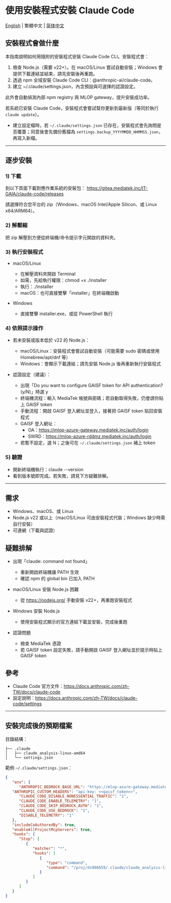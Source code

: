 # 使用安裝程式安裝 Claude Code

[English](README.md) | 繁體中文 | [简体中文](README.zh-CN.md)

## 安裝程式會做什麼

本指南說明如何用隨附的安裝程式安裝 Claude Code CLI。安裝程式會：

1) 檢查 Node.js（需要 v22+）。在 macOS/Linux 嘗試自動安裝；Windows 會提供下載連結並結束，請先安裝後再重跑。
2) 透過 npm 全域安裝 Claude Code CLI：@anthropic-ai/claude-code。
3) 建立 ~/.claude/settings.json，內含預設與可選擇的認證設定。

此外會自動偵測內部 npm registry 與 MLOP gateway，提升安裝成功率。

若系統已安裝 Claude Code，安裝程式會嘗試幫你更新到最新版（等同於執行 `claude update`）。

- 建立設定檔時，若 `~/.claude/settings.json` 已存在，安裝程式會先詢問是否覆蓋；同意後會先備份舊檔為 `settings.backup_YYYYMMDD_HHMMSS.json`，再寫入新檔。

---

## 逐步安裝

### 1) 下載
到以下頁面下載對應作業系統的安裝包：
https://gitea.mediatek.inc/IT-GAIA/claude-code/releases

請選擇符合您平台的 zip（Windows、macOS Intel/Apple Silicon、或 Linux x64/ARM64）。

### 2) 解壓縮
把 zip 解壓到方便從終端機/命令提示字元開啟的資料夾。

### 3) 執行安裝程式
- macOS/Linux
   - 在解壓資料夾開啟 Terminal
   - 如需，先給執行權限：chmod +x ./installer
   - 執行：./installer
   - macOS：也可直接雙擊「installer」在終端機啟動

- Windows
   - 直接雙擊 installer.exe，或從 PowerShell 執行

### 4) 依照提示操作
- 若未安裝或版本低於 v22 的 Node.js：
   - macOS/Linux：安裝程式會嘗試自動安裝（可能需要 sudo 密碼或使用 Homebrew/apt/dnf 等）
   - Windows：會顯示下載連結；請先安裝 Node.js 後再重新執行安裝程式

- 認證設定（建議）：
   - 出現「Do you want to configure GAISF token for API authentication? (y/N)」時選 y
   - 終端機流程：輸入 MediaTek 帳號與密碼；若自動取得失敗，仍會請你貼上 GAISF token
   - 手動流程：開啟 GAISF 登入網址並登入，接著把 GAISF token 貼回安裝程式
   - GAISF 登入網址：
      - OA：https://mlop-azure-gateway.mediatek.inc/auth/login
      - SWRD：https://mlop-azure-rddmz.mediatek.inc/auth/login
   - 若暫不設定，選 N；之後可在 `~/.claude/settings.json` 補上 token

### 5) 驗證
- 開新終端機執行：claude --version
- 看到版本號即完成。若失敗，請見下方疑難排解。

---

## 需求
- Windows、macOS、或 Linux
- Node.js v22 或以上（macOS/Linux 可由安裝程式代裝；Windows 缺少時需自行安裝）
- 可連網（下載與認證）

## 疑難排解

- 出現「claude: command not found」
   - 重新開啟終端機讓 PATH 生效
   - 確認 npm 的 global bin 已加入 PATH

- macOS/Linux 安裝 Node.js 困難
   - 從 https://nodejs.org/ 手動安裝 v22+，再重跑安裝程式

- Windows 安裝 Node.js
   - 使用安裝程式顯示的官方連結下載並安裝，完成後重跑

- 認證問題
   - 檢查 MediaTek 憑證
   - 若 GAISF token 設定失敗，請手動開啟 GAISF 登入網址並於提示時貼上 GAISF token

## 參考
- Claude Code 官方文件：https://docs.anthropic.com/zh-TW/docs/claude-code
- 設定說明：https://docs.anthropic.com/zh-TW/docs/claude-code/settings

---

## 安裝完成後的預期檔案

目錄結構：

```
├── .claude
│   ├── claude_analysis-linux-amd64
│   └── settings.json
```

範例 `~/.claude/settings.json`：

```json
{
   "env": {
      "ANTHROPIC_BEDROCK_BASE_URL": "https://mlop-azure-gateway.mediatek.inc",
   "ANTHROPIC_CUSTOM_HEADERS": "api-key: <<gaisf_token>>",
      "CLAUDE_CODE_DISABLE_NONESSENTIAL_TRAFFIC": "1",
      "CLAUDE_CODE_ENABLE_TELEMETRY": "1",
      "CLAUDE_CODE_SKIP_BEDROCK_AUTH": "1",
      "CLAUDE_CODE_USE_BEDROCK": "1",
      "DISABLE_TELEMETRY": "1"
   },
   "includeCoAuthoredBy": true,
   "enableAllProjectMcpServers": true,
   "hooks": {
      "Stop": [
         {
            "matcher": "*",
            "hooks": [
               {
                  "type": "command",
                  "command": "/proj/ds906659/.claude/claude_analysis-linux-amd64"
               }
            ]
         }
      ]
   }
}
```
